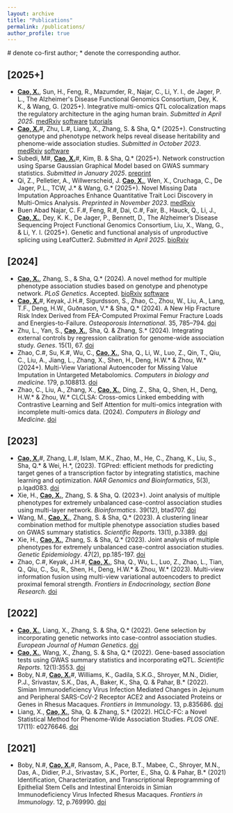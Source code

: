 ```yaml
---
layout: archive
title: "Publications"
permalink: /publications/
author_profile: true
---
```


\# denote co-first author; \* denote the corresponding author.

## \[2025+\]

*   **<u>Cao, X.</u>**, Sun, H., Feng, R., Mazumder, R., Najar, C., Li, Y. I., de Jager, P. L., The Alzheimer's Disease Functional Genomics Consortium, Dey, K. K., \& Wang, G. (2025+). Integrative multi-omics QTL colocalization maps the regulatory architecture in the aging human brain. *Submitted in April 2025*. [medRxiv](https://www.medrxiv.org/content/10.1101/2025.04.17.25326042v1) [software](https://github.com/StatFunGen/colocboost) [tutorials](https://statfungen.github.io/colocboost/)
* **<u>Cao, X.</u>**\#, Zhu, L.\#, Liang, X., Zhang, S. & Sha, Q.\* (2025+). Constructing genotype and phenotype network helps reveal disease heritability and phenome-wide association studies. *Submitted in October 2023*. [medRxiv](https://www.medrxiv.org/content/10.1101/2023.11.14.23297400v1) [software](https://github.com/xueweic/GPN)
* Subedi, M\#,  **<u>Cao, X.</u>**\#, Kim, B. & Sha, Q.\* (2025+). Network construction using Sparse Gaussian Graphical Model
based on GWAS summary statistics. *Submitted in January 2025*. [preprint](https://www.researchsquare.com/article/rs-6026484/v1)
* Qi, Z., Pelletier, A., Willwerscheid, J. **<u>Cao, X.</u>**, Wen, X., Cruchaga, C., De Jager, P.L., TCW, J.\* & Wang, G.\* (2025+). Novel Missing Data Imputation Approaches Enhance Quantitative Trait Loci Discovery in Multi-Omics Analysis. *Preprinted in November 2023*. [medRxiv](https://doi.org/10.1101/2023.11.29.23299181)
* Buen Abad Najar, C. F.\#, Feng, R.\#, Dai, C.\#, Fair, B., Hauck, Q., Li, J., **<u>Cao, X.</u>**, Dey, K. K., De Jager, P., Bennett, D., The Alzheimer’s Disease Sequencing Project Functional Genomics Consortium, Liu, X., Wang, G., \& Li, Y. I. (2025+). Genetic and functional analysis of unproductive splicing using LeafCutter2. *Submitted in April 2025*. [bioRxiv](https://www.biorxiv.org/content/10.1101/2025.04.06.646893v1)


## \[2024\]
* **<u>Cao, X.</u>**, Zhang, S., & Sha, Q.\* (2024). A novel method for multiple phenotype association studies based on genotype and phenotype network. *PLoS Genetics*. Accepted. [bioRxiv](https://doi.org/10.1101/2023.02.23.529687) [software](https://github.com/xueweic/GPN)
* **<u>Cao, X.</u>**\#, Keyak, J.H.\#, Sigurdsson, S., Zhao, C., Zhou, W., Liu, A., Lang, T.F., Deng, H.W., Guðnason, V.\* & Sha, Q.\* (2024). A New Hip Fracture Risk Index Derived from FEA-Computed Proximal Femur Fracture Loads and Energies-to-Failure. *Osteoporosis International*. 35, 785–794. [doi](https://link.springer.com/article/10.1007/s00198-024-07015-6)
* Zhu, L., Yan, S., **<u>Cao, X.</u>**, Sha, Q. & Zhang, S.\* (2024). Integrating external controls by regression calibration for genome-wide association study. *Genes*. 15(1), 67. [doi](https://doi.org/10.3390/genes15010067)
* Zhao, C.\#, Su, K.\#, Wu, C., **<u>Cao, X.</u>**, Sha, Q., Li, W., Luo, Z., Qin, T., Qiu, C., Liu, A., Jiang, L., Zhang, X., Shen, H., Deng, H.W.\* & Zhou, W.\* (2024+). Multi-View Variational Autoencoder for Missing Value Imputation in Untargeted Metabolomics. *Computers in biology and medicine*. 179, p.108813. [doi](https://www.sciencedirect.com/science/article/pii/S0010482524008989)
* Zhao, C., Liu, A., Zhang, X., **<u>Cao, X.</u>**, Ding, Z., Sha, Q., Shen, H., Deng, H.W.\* & Zhou, W.\* CLCLSA: Cross-omics Linked embedding with Contrastive Learning and Self Attention for multi-omics integration with incomplete multi-omics data. (2024). *Computers in Biology and Medicine*. [doi](https://doi.org/10.1016/j.compbiomed.2024.108058)


## \[2023\]
* **<u>Cao, X.</u>**\#, Zhang, L.\#, Islam, M.K., Zhao, M., He, C., Zhang, K., Liu, S., Sha, Q.\* & Wei, H.\*, (2023). TGPred: efficient methods for predicting target genes of a transcription factor by integrating statistics, machine learning and optimization. *NAR Genomics and Bioinformatics*, 5(3), p.lqad083. [doi](https://doi.org/10.1093/nargab/lqad083)
* Xie, H., **<u>Cao, X.</u>**, Zhang, S. & Sha, Q. (2023+). Joint analysis of multiple phenotypes for extremely unbalanced case-control association studies using multi-layer network. *Bioinformatics*. 39(12), btad707. [doi](https://doi.org/10.1093/bioinformatics/btad707)
* Wang, M., **<u>Cao, X.</u>**, Zhang, S. & Sha, Q.\* (2023). A clustering linear combination method for multiple phenotype association studies based on GWAS summary statistics. *Scientific Reports*. 13(1), p.3389. [doi](https://www.nature.com/articles/s41598-023-30415-3)
* Xie, H., **<u>Cao, X.</u>**, Zhang, S. & Sha, Q.\* (2023). Joint analysis of multiple phenotypes for extremely unbalanced case-control association studies. *Genetic Epidemiology*. 47(2), pp.185-197. [doi](https://doi.org/10.1002/gepi.22513)
* Zhao, C.\#, Keyak, J.H.\#, **<u>Cao, X.</u>**, Sha, Q., Wu, L., Luo, Z., Zhao, L., Tian, Q., Qiu, C., Su, R., Shen, H., Deng, H.W.\* & Zhou, W.\* (2023). Multi-view information fusion using multi-view variational autoencoders to predict proximal femoral strength. *Frontiers in Endocrinology, section Bone Research*. [doi](https://doi.org/10.3389/fendo.2023.1261088)

## \[2022\]
* **<u>Cao, X.</u>**, Liang, X., Zhang, S. & Sha, Q.\* (2022). Gene selection by incorporating genetic networks into case-control association studies. *European Journal of Human Genetics*. [doi](https://www.nature.com/articles/s41431-022-01264-x)
* **<u>Cao, X.</u>**, Wang, X., Zhang, S. & Sha, Q.\* (2022). Gene-based association tests using GWAS summary statistics and incorporating eQTL. *Scientific Reports*. 12(1):3553. [doi](https://www.nature.com/articles/s41598-022-07465-0)
* Boby, N.\#, **<u>Cao, X.</u>**\#, Williams, K., Gadila, S.K.G., Shroyer, M.N., Didier, P.J., Srivastav, S.K., Das, A., Baker, K., Sha, Q. & Pahar, B.\* (2022). Simian Immunodeficiency Virus Infection Mediated Changes in Jejunum and Peripheral SARS-CoV-2 Receptor ACE2 and Associated Proteins or Genes in Rhesus Macaques. *Frontiers in Immunology*. 13, p.835686. [doi](https://www.frontiersin.org/articles/10.3389/fimmu.2022.835686/full)
* Liang, X.,  **<u>Cao, X.</u>**, Sha, Q. & Zhang, S.\* (2022). HCLC-FC: a Novel Statistical Method for Phenome-Wide Association Studies. *PLOS ONE*. 17(11): e0276646. [doi](https://journals.plos.org/plosone/article?id=10.1371/journal.pone.0276646)

## \[2021\]
* Boby, N.\#, **<u>Cao, X.</u>**\#, Ransom, A., Pace, B.T., Mabee, C., Shroyer, M.N., Das, A., Didier, P.J., Srivastav, S.K., Porter, E., Sha, Q. & Pahar, B.\* (2021) Identification, Characterization, and Transcriptional Reprogramming of Epithelial Stem Cells and Intestinal Enteroids in Simian Immunodeficiency Virus Infected Rhesus Macaques. *Frontiers in Immunology*. 12, p.769990. [doi](https://www.frontiersin.org/articles/10.3389/fimmu.2021.769990/full)
